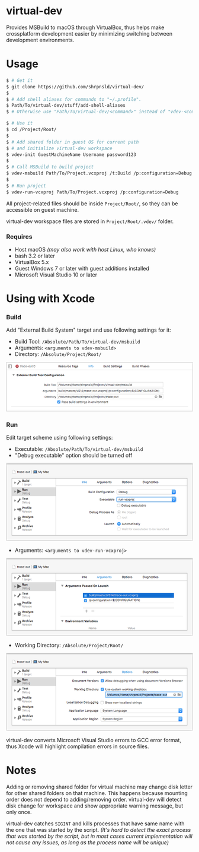 # virtual-dev

Provides MSBuild to macOS through VirtualBox, thus helps make crossplatform development easier by minimizing switching between development environments.



# Usage

```bash
$ # Get it
$ git clone https://github.com/shrpnsld/virtual-dev/
$
$ # Add shell aliases for commands to "~/.profile".
$ Path/To/virtual-dev/stuff/add-shell-aliases
$ # Otherwise use "Path/To/virtual-dev/<command>" instead of "vdev-<command>"
```
```bash
$ # Use it
$ cd /Project/Root/
$
$ # Add shared folder in guest OS for current path
$ # and initialize virtual-dev workspace
$ vdev-init GuestMachineName Username password123
$
$ # Call MSBuild to build project
$ vdev-msbuild Path/To/Project.vcxproj /t:Build /p:configuration=Debug
$
$ # Run project
$ vdev-run-vcxproj Path/To/Project.vcxproj /p:configuration=Debug
```

All project-related files should be inside `Project/Root/`, so they can be accessible on guest machine.

virtual-dev workspace files are stored in `Project/Root/.vdev/` folder.


### Requires

* Host macOS *(may also work with host Linux, who knows)*
* bash 3.2 or later
* VirtualBox 5.x
* Guest Windows 7 or later with guest additions installed
* Microsoft Visual Studio 10 or later



# Using with Xcode


### Build

Add "External Build System" target and use following settings for it:

* Build Tool: `/Absolute/Path/To/virtual-dev/msbuild`
* Arguments: `<arguments to vdev-msbuild>`
* Directory: `/Absolute/Project/Root/`

![](./doc/ExternalBuildToolConfiguration.png)

### Run

Edit target scheme using following settings:

* Executable: `/Absolute/Path/To/virtual-dev/msbuild`
* "Debug executable" option should be turned off

![](./doc/SchemeRunInfo.png)

* Arguments: `<arguments to vdev-run-vcxproj>`

![](./doc/SchemeRunArguments.png)

* Working Directory: `/Absolute/Project/Root/`

![](./doc/SchemeRunOptions.png)

virtual-dev converts Microsoft Visual Studio errors to GCC error format, thus Xcode will highlight compilation errors in source files.



# Notes

Adding or removing shared folder for virtual machine may change disk letter for other shared folders on that machine. This happens because  mounting order does not depend to adding/removing order. virtual-dev will detect disk change for workspace and show appropriate warning message, but only once.

virtual-dev catches `SIGINT` and kills processes that have same name with the one that was started by the script. *(It's hard to detect the exact process that was started by the script, but in most cases current implementation will not cause any issues, as long as the process name will be unique)*